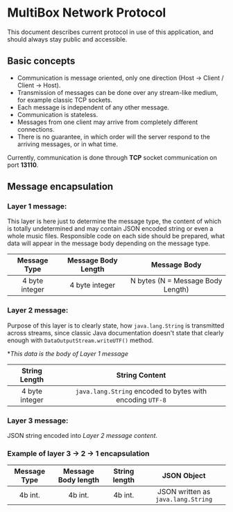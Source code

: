 # MultiBox Network Protocol

This document describes current protocol in use of this application, and
should always stay public and accessible.

## Basic concepts

*	Communication is message oriented, only one direction (Host -> Client / Client -> Host).
*	Transmission of messages can be done over any stream-like medium, for example classic TCP sockets.
*	Each message is independent of any other message.
*	Communication is stateless.
*	Messages from one client may arrive from completely different connections.
*	There is no guarantee, in which order will the server respond to the arriving messages, or in what time.

Currently, communication is done through **TCP** socket communication on port **13110**.

## Message encapsulation

### Layer 1 message:

This layer is here just to determine the message type, the content of which is totally undetermined
and may contain JSON encoded string or even a whole music files. Responsible code on each side should
be prepared, what data will appear in the message body depending on the message type.

 Message Type | Message Body Length | Message Body
:---:|:---:|:---:
 4 byte integer | 4 byte integer | N bytes (N = Message Body Length)
 
### Layer 2 message:
 
Purpose of this layer is to clearly state, how `java.lang.String` is transmitted across streams,
since classic Java documentation doesn't state that clearly enough with `DataOutputStream.writeUTF()` method.
 
**This data is the body of *Layer 1 message**
 
String Length | String Content
:---: | :---:
4 byte integer | `java.lang.String` encoded to bytes with encoding `UTF-8`

### Layer 3 message:

JSON string encoded into *Layer 2 message content*.

### Example of layer 3 -> 2 -> 1 encapsulation

Message Type | Message Body length | String length | JSON Object
:---: | :---: | :---: | :---:
4b int. | 4b int. | 4b int. | JSON written as `java.lang.String`